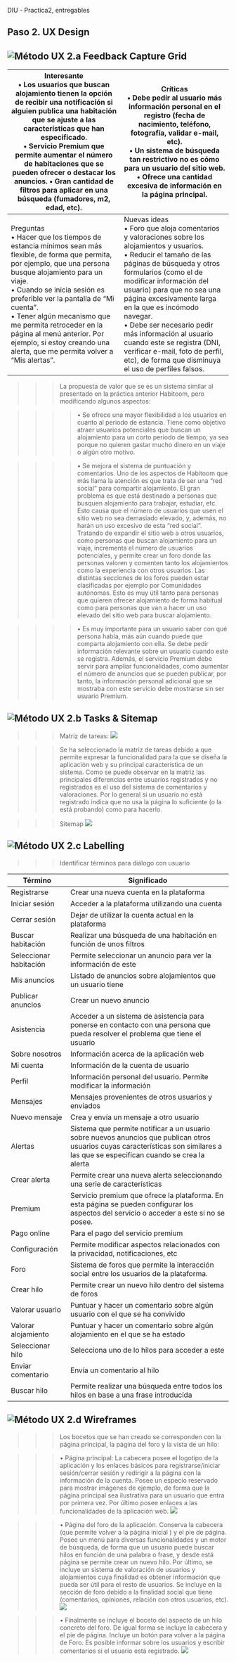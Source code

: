DIU - Practica2, entregables

## Paso 2. UX Design  


![Método UX](../img/feedback-capture-grid.png) 2.a Feedback Capture Grid
----
 Interesante<br /> •	Los usuarios que buscan alojamiento tienen la opción de recibir una notificación si alguien publica una habitación que se ajuste a las características que han especificado.<br /> •	Servicio Premium que permite aumentar el número de habitaciones que se pueden ofrecer o destacar los anuncios. •	Gran cantidad de filtros para aplicar en una búsqueda (fumadores, m2, edad, etc). | Críticas<br /> •	Debe pedir al usuario más información personal en el registro (fecha de nacimiento, teléfono, fotografía, validar e-mail, etc).<br /> •	Un sistema de búsqueda tan restrictivo no es cómo para un usuario del sitio web. <br />•	Ofrece una cantidad excesiva de información en la página principal.
| ------------- | -------
  Preguntas<br /> •	Hacer que los tiempos de estancia mínimos sean más flexible, de forma que permita, por ejemplo, que una persona busque alojamiento para un viaje.<br /> •	Cuando se inicia sesión es preferible ver la pantalla de “Mi cuenta”. <br />•	Tener algún mecanismo que me permita retroceder en la página al menú anterior. Por ejemplo, si estoy creando una alerta, que me permita volver a “Mis alertas”. | Nuevas ideas<br /> •	Foro que aloja comentarios y valoraciones sobre los alojamientos y usuarios.<br /> •	Reducir el tamaño de las páginas de búsqueda y otros formularios (como el de modificar información del usuario) para que no sea una página excesivamente larga en la que es incómodo navegar.<br /> •	Debe ser necesario pedir más información al usuario cuando este se registra (DNI, verificar e-mail, foto de perfil, etc), de forma que disminuya el uso de perfiles falsos.

  
  
  
>>>La propuesta de valor que se es un sistema similar al presentado en la práctica anterior Habitoom, pero modificando algunos aspectos:

>>>>•	Se ofrece una mayor flexibilidad a los usuarios en cuanto al periodo de estancia. Tiene como objetivo atraer usuarios potenciales que buscan un alojamiento para un corto periodo de tiempo, ya sea porque no quieren gastar mucho dinero en un viaje o algún otro motivo.

>>>>•	Se mejora el sistema de puntuación y comentarios. Uno de los aspectos de Habitoom que más llama la atención es que trata de ser una “red social” para compartir alojamiento. El gran problema es que está destinado a personas que busquen alojamiento para trabajar, estudiar, etc. Esto causa que el número de usuarios que usen el sitio web no sea demasiado elevado, y, además, no harán un uso excesivo de esta “red social”. Tratando de expandir el sitio web a otros usuarios, como personas que buscan alojamiento para un viaje, incrementa el número de usuarios potenciales, y permite crear un foro donde las personas valoren y comenten tanto los alojamientos como la experiencia con otros usuarios. Las distintas secciones de los foros pueden estar clasificadas por ejemplo por Comunidades autónomas. Esto es muy útil tanto para personas que quieren ofrecer alojamiento de forma habitual como para personas que van a hacer un uso elevado del sitio web para buscar alojamiento.

>>>>•	Es muy importante para un usuario saber con qué persona habla, más aún cuando puede que comparta alojamiento con ella. Se debe pedir información relevante sobre un usuario cuando este se registra. 
Además, el servicio Premium debe servir para ampliar funcionalidades, como aumentar el número de anuncios que se pueden publicar, por tanto, la información personal adicional que se mostraba con este servicio debe mostrarse sin ser usuario Premium.


![Método UX](../img/Sitemap.png) 2.b Tasks & Sitemap 
-----
>>> Matriz de tareas:
![](img/matriz_de_tareas.jpg)

>>> Se ha seleccionado la matriz de tareas debido a que permite expresar la funcionalidad para la que se diseña la aplicación web y su principal característica de un sistema. Como se puede observar en la matriz las principales diferencias entre usuarios registrados y no registrados es el uso del sistema de comentarios y valoraciones. Por lo general si un usuario no está registrado indica que no usa la página lo suficiente (o la está probando) como para hacerlo.

>>> Sitemap
![](img/sitemap.jpg)

![Método UX](../img/labelling.png) 2.c Labelling 
----


>>> Identificar términos para diálogo con usuario  

Término | Significado     
| ------------- | -------
  Registrarse  | Crear una nueva cuenta en la plataforma
  Iniciar sesión  | Acceder a la plataforma utilizando una cuenta
  Cerrar sesión  | Dejar de utilizar la cuenta actual en la plataforma
  Buscar habitación  | Realizar una búsqueda de una habitación en función de unos filtros
  Seleccionar habitación  | Permite seleccionar un anuncio para ver la información de este
  Mis anuncios  | Listado de anuncios sobre alojamientos que un usuario tiene
  Publicar anuncios  | Crear un nuevo anuncio
  Asistencia  | Acceder a un sistema de asistencia para ponerse en contacto con una persona que pueda resolver el problema que tiene el usuario
  Sobre nosotros  | Información acerca de la aplicación web
  Mi cuenta  | Información de la cuenta de usuario
  Perfil  | Información personal del usuario. Permite modificar la información
  Mensajes  | Mensajes provenientes de otros usuarios y enviados
  Nuevo mensaje  | Crea y envía un mensaje a otro usuario
  Alertas  | Sistema que permite notificar a un usuario sobre nuevos anuncios que publican otros usuarios cuyas características son similares a las que se especifican cuando se crea la alerta
  Crear alerta  | Permite crear una nueva alerta seleccionando una serie de características
  Premium  | Servicio premium que ofrece la plataforma. En esta página se pueden configurar los aspectos del servicio o acceder a este si no se posee.
  Pago online  | Para el pago del servicio premium
  Configuración  | Permite modificar aspectos relacionados con la privacidad, notificaciones, etc
  Foro  | Sistema de foros que permite la interacción social entre los usuarios de la plataforma. 
  Crear hilo  | Permite crear un nuevo hilo dentro del sistema de foros
  Valorar usuario  | Puntuar y hacer un comentario sobre algún usuario con el que se ha convivido
  Valorar alojamiento  | Puntuar y hacer un comentario sobre algún alojamiento en el que se ha estado
  Seleccionar hilo  | Selecciona uno de lo hilos para acceder a este
  Enviar comentario  | Envía un comentario al hilo
  Buscar hilo  | Permite realizar una búsqueda entre todos los hilos en base a una frase introducida
  


![Método UX](../img/Wireframes.png) 2.d Wireframes
-----

>>> Los bocetos que se han creado se corresponden con la página principal, la página del foro y la vista de un hilo:

>>> •	Página principal: La cabecera posee el logotipo de la aplicación y los enlaces básicos para registrarse/iniciar sesión/cerrar sesión y redirigir a la página con la información de la cuenta. Posee un especio reservado para mostrar imágenes de ejemplo, de forma que la página principal sea ilustrativa para un usuario que entra por primera vez. Por último posee enlaces a las funcionalidades de la aplicación web.
![](img/portada.jpg)

>>> •	Página del foro de la aplicación. Conserva la cabecera (que permite volver a la página inicial ) y el pie de página. Posee un menú para diversas funcionalidades y un motor de búsqueda, de forma que un usuario puede buscar hilos en función de una palabra o frase, y desde está página se permite crear un nuevo hilo.
Por último, se incluye un sistema de valoración de usuarios y alojamientos cuya finalidad es obtener información que pueda ser útil para el resto de usuarios. Se incluye en la sección de foro debido a la finalidad social que tiene (comentarios, opiniones, relación con otros usuarios, etc).
![](img/foro.jpg)

>>> •	Finalmente se incluye el boceto del aspecto de un hilo concreto del foro. De igual forma se incluye la cabecera y el pie de página. Incluye un botón para volver a la página de Foro. Es posible informar sobre los usuarios y escribir comentarios si el usuario está registrado.
![](img/hilo.jpg)
